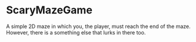 # ScaryMazeGame
A simple 2D maze in which you, the player, must reach the end of the maze. However, there is a something else that lurks in there too.
